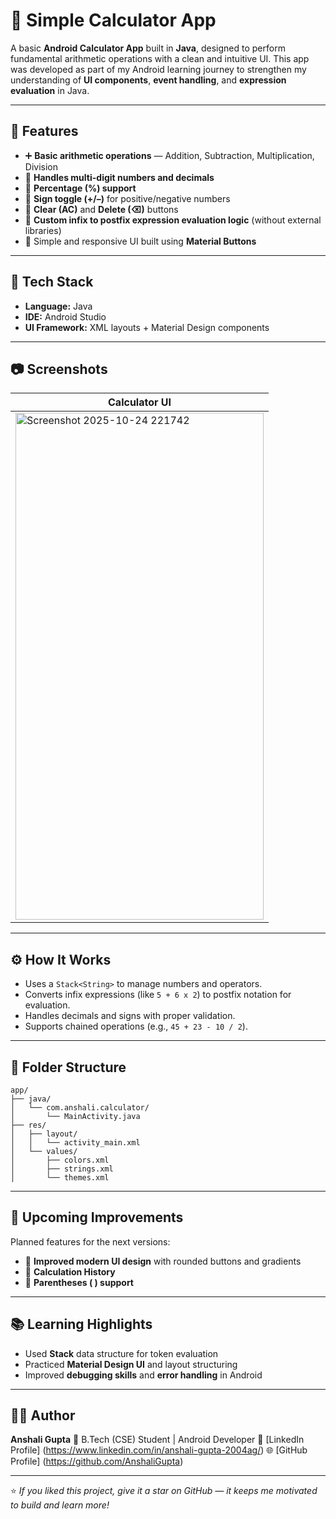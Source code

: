 # 🧮 Simple Calculator App

A basic **Android Calculator App** built in **Java**, designed to perform fundamental arithmetic operations with a clean and intuitive UI.
This app was developed as part of my Android learning journey to strengthen my understanding of **UI components**, **event handling**, and **expression evaluation** in Java.

---

## 🚀 Features

* ➕ **Basic arithmetic operations** — Addition, Subtraction, Multiplication, Division
* 🔢 **Handles multi-digit numbers and decimals**
* 💯 **Percentage (%) support**
* 🔄 **Sign toggle (+/–)** for positive/negative numbers
* 🧹 **Clear (AC)** and **Delete (⌫)** buttons
* 🧠 **Custom infix to postfix expression evaluation logic** (without external libraries)
* 📱 Simple and responsive UI built using **Material Buttons**

---

## 🧩 Tech Stack

* **Language:** Java
* **IDE:** Android Studio
* **UI Framework:** XML layouts + Material Design components

---

## 📷 Screenshots

| Calculator UI                                    |
| ------------------------------------------------ |
| <img width="397" height="811" alt="Screenshot 2025-10-24 221742" src="https://github.com/user-attachments/assets/5e829aae-d8c1-45e3-9c6e-9ac682d96a14" /> |

---

## ⚙️ How It Works

* Uses a `Stack<String>` to manage numbers and operators.
* Converts infix expressions (like `5 + 6 x 2`) to postfix notation for evaluation.
* Handles decimals and signs with proper validation.
* Supports chained operations (e.g., `45 + 23 - 10 / 2`).

---

## 🧱 Folder Structure

```
app/
├── java/
│   └── com.anshali.calculator/
│       └── MainActivity.java
├── res/
│   ├── layout/
│   │   └── activity_main.xml
│   └── values/
│       ├── colors.xml
│       ├── strings.xml
│       └── themes.xml
```

---

## 🔮 Upcoming Improvements

Planned features for the next versions:

* 🎨 **Improved modern UI design** with rounded buttons and gradients
* 🧾 **Calculation History**
* 🧮 **Parentheses ( ) support**

---


## 📚 Learning Highlights

* Used **Stack** data structure for token evaluation
* Practiced **Material Design UI** and layout structuring
* Improved **debugging skills** and **error handling** in Android

---

## 🧑‍💻 Author

**Anshali Gupta**
📍 B.Tech (CSE) Student | Android Developer
💼 [LinkedIn Profile] (https://www.linkedin.com/in/anshali-gupta-2004ag/)
🌐 [GitHub Profile] (https://github.com/AnshaliGupta)

---

⭐ *If you liked this project, give it a star on GitHub — it keeps me motivated to build and learn more!*

